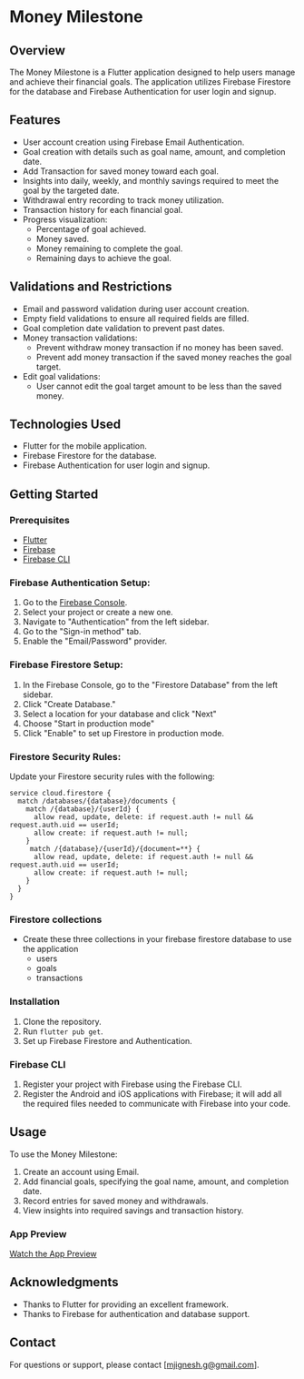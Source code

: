 # Money Milestone

## Overview

The Money Milestone is a Flutter application designed to help users manage and achieve their financial goals. The application utilizes Firebase Firestore for the database and Firebase Authentication for user login and signup.

## Features

- User account creation using Firebase Email Authentication.
- Goal creation with details such as goal name, amount, and completion date.
- Add Transaction for saved money toward each goal.
- Insights into daily, weekly, and monthly savings required to meet the goal by the targeted date.
- Withdrawal entry recording to track money utilization.
- Transaction history for each financial goal.
- Progress visualization:
  - Percentage of goal achieved.
  - Money saved.
  - Money remaining to complete the goal.
  - Remaining days to achieve the goal.

## Validations and Restrictions

- Email and password validation during user account creation.
- Empty field validations to ensure all required fields are filled.
- Goal completion date validation to prevent past dates.
- Money transaction validations:
    - Prevent withdraw money transaction if no money has been saved.
    - Prevent add money transaction if the saved money reaches the goal target.
- Edit goal validations:
    -  User cannot edit the goal target amount to be less than the saved money.

## Technologies Used

- Flutter for the mobile application.
- Firebase Firestore for the database.
- Firebase Authentication for user login and signup.

## Getting Started

### Prerequisites

- [Flutter](https://flutter.dev/docs/get-started/install)
- [Firebase](https://console.firebase.google.com)
- [Firebase CLI](https://firebase.google.com/docs/cli)

### Firebase Authentication Setup:

1. Go to the [Firebase Console](https://console.firebase.google.com/).
2. Select your project or create a new one.
3. Navigate to "Authentication" from the left sidebar.
4. Go to the "Sign-in method" tab.
5. Enable the "Email/Password" provider.

### Firebase Firestore Setup:

1. In the Firebase Console, go to the "Firestore Database" from the left sidebar.
2. Click "Create Database."
3. Select a location for your database and click "Next"
4. Choose "Start in production mode" 
5. Click "Enable" to set up Firestore in production mode.

### Firestore Security Rules:

Update your Firestore security rules with the following:

```firebase
service cloud.firestore {
  match /databases/{database}/documents {
    match /{database}/{userId} {
      allow read, update, delete: if request.auth != null && request.auth.uid == userId;
      allow create: if request.auth != null;
    }
     match /{database}/{userId}/{document=**} {
      allow read, update, delete: if request.auth != null && request.auth.uid == userId;
      allow create: if request.auth != null;
    }
  }
}
```
### Firestore collections
- Create these three collections in your firebase firestore database to use the application 
  - users
  - goals
  - transactions

### Installation

1. Clone the repository.
2. Run `flutter pub get`.
3. Set up Firebase Firestore and Authentication.


### Firebase CLI

1. Register your project with Firebase using the Firebase CLI.
2. Register the Android and iOS applications with Firebase; it will add all the required files needed to communicate with Firebase into your code.

## Usage

To use the Money Milestone:

1. Create an account using Email.
2. Add financial goals, specifying the goal name, amount, and completion date.
3. Record entries for saved money and withdrawals.
4. View insights into required savings and transaction history.

### App Preview

[Watch the App Preview](https://drive.google.com/file/d/1SiqEqW9NPfPRESQVvqozzNFrAaltqLeu/view?usp=sharing)


## Acknowledgments

- Thanks to Flutter for providing an excellent framework.
- Thanks to Firebase for authentication and database support.

## Contact

For questions or support, please contact [mjignesh.g@gmail.com].

